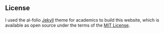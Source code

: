 ## License
I used the al-folio [Jekyll](https://jekyllrb.com/) theme for academics to build this website, which is available as open source under the terms of the [MIT License](https://opensource.org/licenses/MIT).
